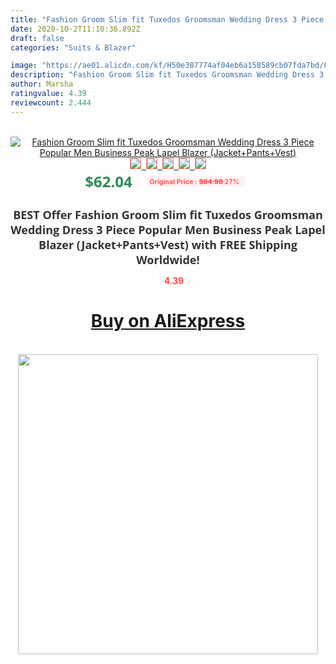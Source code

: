 ```yaml
---
title: "Fashion Groom Slim fit Tuxedos Groomsman Wedding Dress 3 Piece Popular Men Business Peak Lapel Blazer (Jacket+Pants+Vest)"
date: 2020-10-2T11:10:36.892Z
draft: false
categories: "Suits & Blazer"

image: "https://ae01.alicdn.com/kf/H50e387774af04eb6a158589cb07fda7bd/Fashion-Groom-Slim-fit-Tuxedos-Groomsman-Wedding-Dress-3-Piece-Popular-Men-Business-Peak-Lapel-Blazer.jpg"
description: "Fashion Groom Slim fit Tuxedos Groomsman Wedding Dress 3 Piece Popular Men Business Peak Lapel Blazer (Jacket+Pants+Vest)"
author: Marsha
ratingvalue: 4.39
reviewcount: 2.444
---
```

<br>
<div style="text-align: center;">
<a href="https://s.click.aliexpress.com/e/_ACnL7J" target="_blank" rel="nofollow noopener noreferrer"><img alt="Fashion Groom Slim fit Tuxedos Groomsman Wedding Dress 3 Piece Popular Men Business Peak Lapel Blazer (Jacket+Pants+Vest)" class="magnifier-image" src="https://ae01.alicdn.com/kf/H50e387774af04eb6a158589cb07fda7bd/Fashion-Groom-Slim-fit-Tuxedos-Groomsman-Wedding-Dress-3-Piece-Popular-Men-Business-Peak-Lapel-Blazer.jpg_640x640.jpg">
<br>
<img style="border:1px solid salmon" src="https://ae01.alicdn.com/kf/H50e387774af04eb6a158589cb07fda7bd/Fashion-Groom-Slim-fit-Tuxedos-Groomsman-Wedding-Dress-3-Piece-Popular-Men-Business-Peak-Lapel-Blazer.jpg_120x120.jpg">&nbsp;&nbsp;<img style="border:1px solid salmon" src="https://ae01.alicdn.com/kf/Ha16bec7b1f054173997529f5d444501aZ/Fashion-Groom-Slim-fit-Tuxedos-Groomsman-Wedding-Dress-3-Piece-Popular-Men-Business-Peak-Lapel-Blazer.jpg_120x120.jpg">&nbsp;&nbsp;<img style="border:1px solid salmon" src="https://ae01.alicdn.com/kf/H7a8fc980d278469e8b53eff8cd828631S/Fashion-Groom-Slim-fit-Tuxedos-Groomsman-Wedding-Dress-3-Piece-Popular-Men-Business-Peak-Lapel-Blazer.jpg_120x120.jpg">&nbsp;&nbsp;<img style="border:1px solid salmon" src="https://ae01.alicdn.com/kf/H64ca6e0f02df4955a8fd1c30f6c8fd03W/Fashion-Groom-Slim-fit-Tuxedos-Groomsman-Wedding-Dress-3-Piece-Popular-Men-Business-Peak-Lapel-Blazer.jpg_120x120.jpg">&nbsp;&nbsp;<img style="border:1px solid salmon" src="https://ae01.alicdn.com/kf/H46e599651a9a439dad06b542b9f39928k/Fashion-Groom-Slim-fit-Tuxedos-Groomsman-Wedding-Dress-3-Piece-Popular-Men-Business-Peak-Lapel-Blazer.jpg_120x120.jpg"></a></div><br0>
<div style="text-align: center;"><span style="background-color: white; border: 0px; box-sizing: border-box; color: seagreen; display: inline-block; font-family: &quot;open sans&quot; , &quot;arial&quot; , &quot;helvetica&quot; , sans-serif , &quot;heiti&quot;; font-size: 24px; font-stretch: inherit; font-weight: 700; line-height: inherit; margin: 0px 10px 0px 0px; padding: 0px; vertical-align: middle;">$62.04 </span>
<span style="background: rgb(255 , 241 , 241); border-radius: 3px; border: 0px; box-sizing: border-box; color: #ff4747; display: inline-block; font-family: inherit; font-size: 12px; font-stretch: inherit; font-style: inherit; font-variant: inherit; font-weight: 600; line-height: inherit; margin: 0px; padding: 2px 5px; transform: scale(0.9); vertical-align: middle;">Original Price : <b style="text-decoration: line-through;">$84.98 </b> 27%&nbsp;&nbsp;</span></div>
<h1 style="color: #333333; display: inline-block; font-family: &quot;open sans&quot; , &quot;arial&quot; , &quot;helvetica&quot; , sans-serif , &quot;heiti&quot;; font-size: 18px; font-stretch: inherit; font-weight: 700; text-align: center;">BEST Offer Fashion Groom Slim fit Tuxedos Groomsman Wedding Dress 3 Piece Popular Men Business Peak Lapel Blazer (Jacket+Pants+Vest) with FREE Shipping Worldwide!</h1>
<div style="color: #ff4747; text-align: center;">
<img src="https://4.bp.blogspot.com/-M0ZcTcb-5uY/XleCXlxnR4I/AAAAAAAAAEc/OrjgMkXV1oMQFaCRZj5HQwOCBcu3w1FegCPcBGAYYCw/s1600/star.png" style="height: 15px;">&nbsp;<b>4.39</b></div>
<div class="button_cont" align="center"><a class="buynow_a" href="https://s.click.aliexpress.com/e/_ACnL7J" target="_blank" rel="nofollow noopener noreferrer"><H1>Buy on AliExpress</H1></a></div><br>
<div class="separator" style="clear: both; text-align: center;">
<img src="https://lh3.googleusercontent.com/-pTy5HemUv9M/XlePHvY0dAI/AAAAAAAAAE4/0nX5iRUoIWY8eMW9Dpxeirr157OZliDIgCLcBGAsYHQ/s1600/badge.gif" width="480">
</div>
